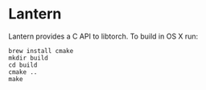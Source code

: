 # Lantern

Lantern provides a C API to libtorch. To build in OS X run:

```
brew install cmake
mkdir build
cd build
cmake ..
make
```